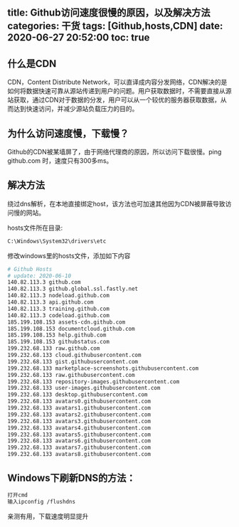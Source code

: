 title: Github访问速度很慢的原因，以及解决方法
categories: 干货
tags: [Github,hosts,CDN]
date: 2020-06-27 20:52:00
toc: true
---
## 什么是CDN
CDN，Content Distribute Network，可以直译成内容分发网络，CDN解决的是如何将数据快速可靠从源站传递到用户的问题。用户获取数据时，不需要直接从源站获取，通过CDN对于数据的分发，用户可以从一个较优的服务器获取数据，从而达到快速访问，并减少源站负载压力的目的。
<!-- more -->
## 为什么访问速度慢，下载慢？
Github的CDN被某墙屏了，由于网络代理商的原因，所以访问下载很慢。ping github.com 时，速度只有300多ms。
## 解决方法
绕过dns解析，在本地直接绑定host，该方法也可加速其他因为CDN被屏蔽导致访问慢的网站。

hosts文件所在目录:
```bash
C:\Windows\System32\drivers\etc
```
修改windows里的hosts文件，添加如下内容
```bash
# Github Hosts
# update: 2020-06-10
140.82.113.3 github.com
140.82.113.3 github.global.ssl.fastly.net
140.82.113.3 nodeload.github.com
140.82.113.3 api.github.com
140.82.113.3 training.github.com
140.82.113.3 codeload.github.com
185.199.108.153 assets-cdn.github.com
185.199.108.153 documentcloud.github.com
185.199.108.153 help.github.com
185.199.108.153 githubstatus.com
199.232.68.133 raw.github.com
199.232.68.133 cloud.githubusercontent.com
199.232.68.133 gist.githubusercontent.com
199.232.68.133 marketplace-screenshots.githubusercontent.com
199.232.68.133 raw.githubusercontent.com
199.232.68.133 repository-images.githubusercontent.com
199.232.68.133 user-images.githubusercontent.com
199.232.68.133 desktop.githubusercontent.com
199.232.68.133 avatars0.githubusercontent.com
199.232.68.133 avatars1.githubusercontent.com
199.232.68.133 avatars2.githubusercontent.com
199.232.68.133 avatars3.githubusercontent.com
199.232.68.133 avatars4.githubusercontent.com
199.232.68.133 avatars5.githubusercontent.com
199.232.68.133 avatars6.githubusercontent.com
199.232.68.133 avatars7.githubusercontent.com
199.232.68.133 avatars8.githubusercontent.com
```
## Windows下刷新DNS的方法：
```bash
打开cmd
输入ipconfig /flushdns
```
亲测有用，下载速度明显提升

 

